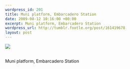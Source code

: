 ```yaml
--- 
wordpress_id: 201
title: Muni platform, Embarcadero Station
date: 2009-08-12 10:16:00 +00:00
excerpt: Muni platform, Embarcadero Station
wordpress_url: http://tumblr.footle.org/post/161419678
layout: post
---
```

<img src="http://30.media.tumblr.com/lktIWTwKHr1xgbj2AbDefby3o1_500.jpg"/><br /><br /><p>Muni platform, Embarcadero Station</p>
